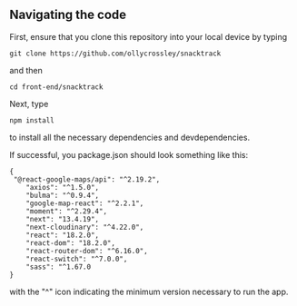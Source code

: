 ## Navigating the code

First, ensure that you clone this repository into your local device by typing 
```
git clone https://github.com/ollycrossley/snacktrack
```

and then 
```
cd front-end/snacktrack
```

Next, type 

```
npm install
```
to install all the necessary dependencies and devdependencies.

If successful, you package.json should look something like this:

```
{
 "@react-google-maps/api": "^2.19.2",
    "axios": "^1.5.0",
    "bulma": "^0.9.4",
    "google-map-react": "^2.2.1",
    "moment": "^2.29.4",
    "next": "13.4.19",
    "next-cloudinary": "^4.22.0",
    "react": "18.2.0",
    "react-dom": "18.2.0",
    "react-router-dom": "^6.16.0",
    "react-switch": "^7.0.0",
    "sass": "^1.67.0
}
```

with the "^" icon indicating the minimum version necessary to run the app.
